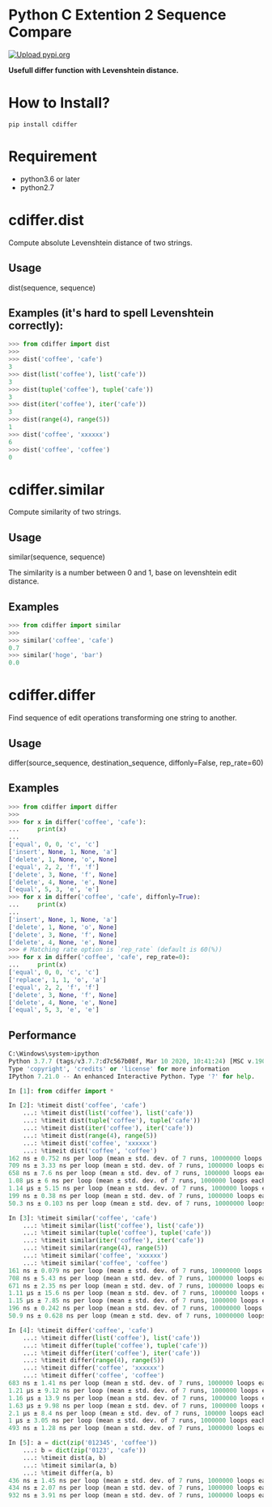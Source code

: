 

# Python C Extention 2 Sequence Compare
[![Upload pypi.org](https://github.com/kirin123kirin/cdiffer/actions/workflows/pypi.yml/badge.svg?branch=v0.2.3)](https://github.com/kirin123kirin/cdiffer/actions/workflows/pypi.yml)

**Usefull differ function with Levenshtein distance.**

# How to Install?
```shell
pip install cdiffer
```

# Requirement
* python3.6 or later
* python2.7

# cdiffer.dist
Compute absolute Levenshtein distance of two strings.

## Usage
dist(sequence, sequence)

## Examples (it's hard to spell Levenshtein correctly):

```python
>>> from cdiffer import dist
>>>
>>> dist('coffee', 'cafe')
3
>>> dist(list('coffee'), list('cafe'))
3
>>> dist(tuple('coffee'), tuple('cafe'))
3
>>> dist(iter('coffee'), iter('cafe'))
3
>>> dist(range(4), range(5))
1
>>> dist('coffee', 'xxxxxx')
6
>>> dist('coffee', 'coffee')
0
```

# cdiffer.similar

Compute similarity of two strings.

## Usage
similar(sequence, sequence)

The similarity is a number between 0 and 1,
base on levenshtein edit distance.

## Examples
```python
>>> from cdiffer import similar
>>>
>>> similar('coffee', 'cafe')
0.7
>>> similar('hoge', 'bar')
0.0

```

# cdiffer.differ

Find sequence of edit operations transforming one string to another.

## Usage
differ(source_sequence, destination_sequence, diffonly=False, rep_rate=60)

## Examples

```python
>>> from cdiffer import differ
>>>
>>> for x in differ('coffee', 'cafe'):
...     print(x)
...
['equal', 0, 0, 'c', 'c']
['insert', None, 1, None, 'a']
['delete', 1, None, 'o', None]
['equal', 2, 2, 'f', 'f']
['delete', 3, None, 'f', None]
['delete', 4, None, 'e', None]
['equal', 5, 3, 'e', 'e']
>>> for x in differ('coffee', 'cafe', diffonly=True):
...     print(x)
...
['insert', None, 1, None, 'a']
['delete', 1, None, 'o', None]
['delete', 3, None, 'f', None]
['delete', 4, None, 'e', None]
>>> # Matching rate option is `rep_rate` (default is 60(%))
>>> for x in differ('coffee', 'cafe', rep_rate=0):
...     print(x)
['equal', 0, 0, 'c', 'c']
['replace', 1, 1, 'o', 'a']
['equal', 2, 2, 'f', 'f']
['delete', 3, None, 'f', None]
['delete', 4, None, 'e', None]
['equal', 5, 3, 'e', 'e']
```

## Performance


```python
C:\Windows\system>ipython
Python 3.7.7 (tags/v3.7.7:d7c567b08f, Mar 10 2020, 10:41:24) [MSC v.1900 64 bit (AMD64)]
Type 'copyright', 'credits' or 'license' for more information
IPython 7.21.0 -- An enhanced Interactive Python. Type '?' for help.

In [1]: from cdiffer import *

In [2]: %timeit dist('coffee', 'cafe')
    ...: %timeit dist(list('coffee'), list('cafe'))
    ...: %timeit dist(tuple('coffee'), tuple('cafe'))
    ...: %timeit dist(iter('coffee'), iter('cafe'))
    ...: %timeit dist(range(4), range(5))
    ...: %timeit dist('coffee', 'xxxxxx')
    ...: %timeit dist('coffee', 'coffee')
162 ns ± 0.752 ns per loop (mean ± std. dev. of 7 runs, 10000000 loops each)
709 ns ± 3.33 ns per loop (mean ± std. dev. of 7 runs, 1000000 loops each)
658 ns ± 7.6 ns per loop (mean ± std. dev. of 7 runs, 1000000 loops each)
1.08 µs ± 6 ns per loop (mean ± std. dev. of 7 runs, 1000000 loops each)
1.14 µs ± 5.15 ns per loop (mean ± std. dev. of 7 runs, 1000000 loops each)
199 ns ± 0.38 ns per loop (mean ± std. dev. of 7 runs, 1000000 loops each)
50.3 ns ± 0.103 ns per loop (mean ± std. dev. of 7 runs, 10000000 loops each)

In [3]: %timeit similar('coffee', 'cafe')
    ...: %timeit similar(list('coffee'), list('cafe'))
    ...: %timeit similar(tuple('coffee'), tuple('cafe'))
    ...: %timeit similar(iter('coffee'), iter('cafe'))
    ...: %timeit similar(range(4), range(5))
    ...: %timeit similar('coffee', 'xxxxxx')
    ...: %timeit similar('coffee', 'coffee')
161 ns ± 0.079 ns per loop (mean ± std. dev. of 7 runs, 10000000 loops each)
708 ns ± 5.43 ns per loop (mean ± std. dev. of 7 runs, 1000000 loops each)
671 ns ± 2.35 ns per loop (mean ± std. dev. of 7 runs, 1000000 loops each)
1.11 µs ± 15.6 ns per loop (mean ± std. dev. of 7 runs, 1000000 loops each)
1.15 µs ± 7.85 ns per loop (mean ± std. dev. of 7 runs, 1000000 loops each)
196 ns ± 0.242 ns per loop (mean ± std. dev. of 7 runs, 10000000 loops each)
50.9 ns ± 0.628 ns per loop (mean ± std. dev. of 7 runs, 10000000 loops each)

In [4]: %timeit differ('coffee', 'cafe')
    ...: %timeit differ(list('coffee'), list('cafe'))
    ...: %timeit differ(tuple('coffee'), tuple('cafe'))
    ...: %timeit differ(iter('coffee'), iter('cafe'))
    ...: %timeit differ(range(4), range(5))
    ...: %timeit differ('coffee', 'xxxxxx')
    ...: %timeit differ('coffee', 'coffee')
683 ns ± 1.41 ns per loop (mean ± std. dev. of 7 runs, 1000000 loops each)
1.21 µs ± 9.12 ns per loop (mean ± std. dev. of 7 runs, 1000000 loops each)
1.16 µs ± 13.9 ns per loop (mean ± std. dev. of 7 runs, 1000000 loops each)
1.63 µs ± 9.98 ns per loop (mean ± std. dev. of 7 runs, 1000000 loops each)
2.1 µs ± 8.4 ns per loop (mean ± std. dev. of 7 runs, 100000 loops each)
1 µs ± 3.05 ns per loop (mean ± std. dev. of 7 runs, 1000000 loops each)
493 ns ± 1.28 ns per loop (mean ± std. dev. of 7 runs, 1000000 loops each)

In [5]: a = dict(zip('012345', 'coffee'))
    ...: b = dict(zip('0123', 'cafe'))
    ...: %timeit dist(a, b)
    ...: %timeit similar(a, b)
    ...: %timeit differ(a, b)
436 ns ± 1.45 ns per loop (mean ± std. dev. of 7 runs, 1000000 loops each)
434 ns ± 2.07 ns per loop (mean ± std. dev. of 7 runs, 1000000 loops each)
932 ns ± 3.91 ns per loop (mean ± std. dev. of 7 runs, 1000000 loops each)


```
